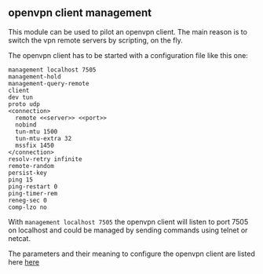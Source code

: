 ## openvpn client management
This module can be used to pilot an openvpn client. The main 
reason is to switch the vpn remote servers by scripting, on the fly. 

The openvpn client has to be started with a configuration file like this one:

    management localhost 7505
    management-hold
    management-query-remote
    client
    dev tun
    proto udp
    <connection>
      remote <<server>> <<port>>
      nobind
      tun-mtu 1500
      tun-mtu-extra 32
      mssfix 1450
    </connection>
    resolv-retry infinite
    remote-random
    persist-key
    ping 15
    ping-restart 0
    ping-timer-rem
    reneg-sec 0
    comp-lzo no
    
 With `management localhost 7505` the openvpn client will listen to port 7505 
 on localhost and could be managed by sending commands using telnet or netcat. 
 
 The parameters and their meaning to configure the openvpn client are listed
  here [here](https://github.com/OpenVPN/openvpn/blob/master/sample/sample-config-files/client.conf)
